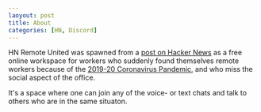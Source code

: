 ```yaml
---
laoyout: post
title: About
categories: [HN, Discord]
---
```


HN Remote United was spawned from a [post on Hacker News](https://news.ycombinator.com/item?id=22569404) as a free online workspace for workers who suddenly found themselves remote workers because of the [2019-20 Coronavirus Pandemic](https://en.wikipedia.org/wiki/2019%E2%80%9320_coronavirus_pandemic), and who miss the social aspect of the office.

It's a space where one can join any of the voice- or text chats and talk to others who are in the same situaton.

